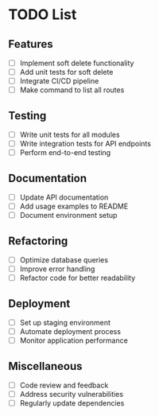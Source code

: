# TODO List

## Features

- [ ] Implement soft delete functionality
- [ ] Add unit tests for soft delete
- [ ] Integrate CI/CD pipeline
- [ ] Make command to list all routes

## Testing

- [ ] Write unit tests for all modules
- [ ] Write integration tests for API endpoints
- [ ] Perform end-to-end testing

## Documentation

- [ ] Update API documentation
- [ ] Add usage examples to README
- [ ] Document environment setup

## Refactoring

- [ ] Optimize database queries
- [ ] Improve error handling
- [ ] Refactor code for better readability

## Deployment

- [ ] Set up staging environment
- [ ] Automate deployment process
- [ ] Monitor application performance

## Miscellaneous

- [ ] Code review and feedback
- [ ] Address security vulnerabilities
- [ ] Regularly update dependencies